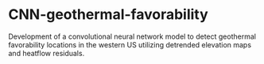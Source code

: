 # CNN-geothermal-favorability
Development of a convolutional neural network model to detect geothermal favorability locations in the western US utilizing detrended elevation maps and heatflow residuals. 
